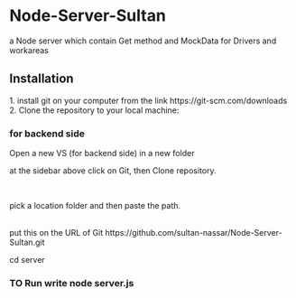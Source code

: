 # Node-Server-Sultan
a Node server which contain Get method and MockData for Drivers and workareas

## Installation
<p>
1. install git on your computer from the link https://git-scm.com/downloads <br>
2.  Clone the repository to your local machine: <br>
   

 
### for backend side
   
<p> Open a new VS (for backend side) in a new folder <br>  </p> 
<p> at the sidebar above click on Git, then Clone repository.  <br>  </p> 
   <br>
   <p> pick a location folder and then paste the path.  </p> 
<br>
   put this on the URL of Git
   https://github.com/sultan-nassar/Node-Server-Sultan.git   <br>
<p>
<p> cd server <br>  </p> 

### TO Run write node server.js
<br>
</p>
